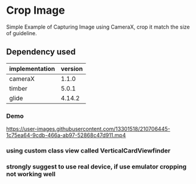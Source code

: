 # Crop Image

Simple Example of Capturing Image using CameraX, crop it match the size of guideline.

## Dependency used

| implementation | version |
| ------ | ------ |
| cameraX | 1.1.0 |
| timber | 5.0.1 |
| glide | 4.14.2 |

### Demo ###

https://user-images.githubusercontent.com/13301518/210706445-1c75ea64-9cdb-466a-ab97-52868c47d911.mp4

### using custom class view called VerticalCardViewfinder

### strongly suggest to use real device, if use emulator cropping not working well

